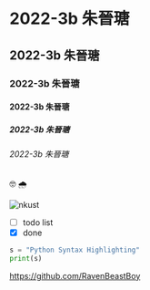 # 2022-3b 朱晉瑭
## 2022-3b 朱晉瑭
### 2022-3b 朱晉瑭
#### 2022-3b 朱晉瑭
##### 2022-3b 朱晉瑭
###### 2022-3b 朱晉瑭

 🤓 🌧

![nkust](nkust.png "nkust")

- [ ] todo list
- [x] done

```python
s = "Python Syntax Highlighting"
print(s)
```
https://github.com/RavenBeastBoy
